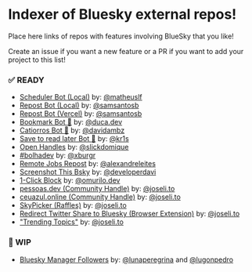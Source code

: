 # Indexer of Bluesky external repos!

Place here links of repos with features involving BlueSky that you like!

Create an issue if you want a new feature or a PR if you want to add your project to this list!

### ✅ READY

- [Scheduler Bot (Local)](https://github.com/matheuslf/spring.boot.scheduler.bluesky) by: [@matheuslf](https://github.com/matheuslf)
- [Repost Bot (Local)](https://github.com/samsantosb/Local-Bluesky-Repost-Bot) by: [@samsantosb](https://github.com/samsantosb)
- [Repost Bot (Vercel)](https://github.com/samsantosb/Bluesky-Repost-Bot) by: [@samsantosb](https://github.com/samsantosb)
- [Bookmark Bot 📌](https://bsky.app/profile/did:plc:ugr4cq2txrfg4cdro2axjgie) by: [@duca.dev](https://bsky.app/profile/did:plc:meo7jkjahpczfoo5kcs5ieeh)
- [Catiorros Bot 🐶](https://bsky.app/profile/did:plc:uyxcilaeh56er653ip7bkpiv) by: [@davidambz](https://github.com/davidambz)
- [Save to read later Bot 🔖](https://bsky.app/profile/savetoread.bsky.social) by: [@kr1s](https://github.com/Cristuker)
- [Open Handles](https://handles.domi.zip/) by: [@slickdomique](https://github.com/SlickDomique)
- [#bolhadev](https://bsky.app/profile/bolhadev.com) by: [@xburgr](https://bsky.app/profile/did:plc:7mcf3jopjztipcusxgeaj2vy)
- [Remote Jobs Repost](https://bsky.app/profile/remotejobs.bsky.social) by: [@alexandreleites](https://bsky.app/profile/did:plc:rpznpgbbs5dx6fmfqmdmy4l6)
- [Screenshot This Bsky](https://github.com/developerdavi/screenshot-this-bsky) by: [@developerdavi](https://github.com/developerdavi)
- [1-Click Block](https://github.com/omurilo/bsky-one-click-block) by: [@omurilo.dev](https://bsky.app/profile/omurilo.dev)
- [pessoas.dev (Community Handle)](https://pessoas.dev) by: [@joseli.to](https://bsky.app/profile/joseli.to)
- [ceuazul.online (Community Handle)](https://ceuazul.online) by: [@joseli.to](https://bsky.app/profile/joseli.to)
- [SkyPicker (Raffles)](https://skypicker.site) by: [@joseli.to](https://bsky.app/profile/joseli.to)
- [Redirect Twitter Share to Bluesky (Browser Extension)](https://share.notx.blue) by: [@joseli.to](https://bsky.app/profile/joseli.to)
- ["Trending Topics"](https://trending.notx.blue) by: [@joseli.to](https://bsky.app/profile/joseli.to)


### 🚧 WIP

- [Bluesky Manager Followers](https://github.com/lunaperegrina/bluesky-followers) by: [@lunaperegrina](https://github.com/lunaperegrina) and [@lugonpedro](https://github.com/lugonpedro)
